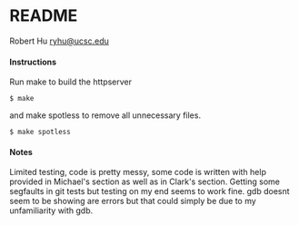 # README
Robert Hu
ryhu@ucsc.edu

#### Instructions
Run make to build the httpserver
~~~
$ make
~~~
and make spotless to remove all unnecessary files.
~~~
$ make spotless
~~~

#### Notes
Limited testing, code is pretty messy, some code is written with help provided in Michael's section as well as in Clark's section. Getting some segfaults in git tests but testing on my end seems to work fine. gdb doesnt seem to be showing are errors but that could simply be due to my unfamiliarity with gdb.